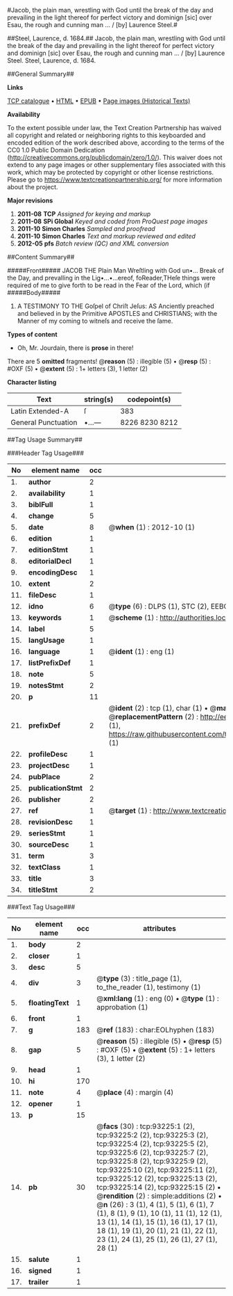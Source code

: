 #Jacob, the plain man, wrestling with God until the break of the day and prevailing in the light thereof for perfect victory and dominign [sic] over Esau, the rough and cunning man ... / [by] Laurence Steel.#

##Steel, Laurence, d. 1684.##
Jacob, the plain man, wrestling with God until the break of the day and prevailing in the light thereof for perfect victory and dominign [sic] over Esau, the rough and cunning man ... / [by] Laurence Steel.
Steel, Laurence, d. 1684.

##General Summary##

**Links**

[TCP catalogue](http://www.ota.ox.ac.uk/tcp/)  • 
[HTML](http://tei.it.ox.ac.uk/tcp/Texts-HTML/free/A61/A61380.html)  • 
[EPUB](http://tei.it.ox.ac.uk/tcp/Texts-EPUB/free/A61/A61380.epub) • 
[Page images (Historical Texts)](https://historicaltexts.jisc.ac.uk/eebo-12744909e)

**Availability**

To the extent possible under law, the Text Creation Partnership has waived all copyright and related or neighboring rights to this keyboarded and encoded edition of the work described above, according to the terms of the CC0 1.0 Public Domain Dedication (http://creativecommons.org/publicdomain/zero/1.0/). This waiver does not extend to any page images or other supplementary files associated with this work, which may be protected by copyright or other license restrictions. Please go to https://www.textcreationpartnership.org/ for more information about the project.

**Major revisions**

1. __2011-08__ __TCP__ *Assigned for keying and markup*
1. __2011-08__ __SPi Global__ *Keyed and coded from ProQuest page images*
1. __2011-10__ __Simon Charles__ *Sampled and proofread*
1. __2011-10__ __Simon Charles__ *Text and markup reviewed and edited*
1. __2012-05__ __pfs__ *Batch review (QC) and XML conversion*

##Content Summary##

#####Front#####
JACOB THE Plain Man Wreſtling with God un•… Break of the Day, and prevalling in the Lig•…•…ereof, foReader,THeſe things were required of me to give forth to be read in the Fear of the Lord, which (if 
#####Body#####

1. A TESTIMONY TO THE Goſpel of Chriſt Jeſus: AS Anciently preached and believed in by the Primitive APOSTLES and CHRISTIANS; with the Manner of my coming to witneſs and receive the ſame.

**Types of content**

  * Oh, Mr. Jourdain, there is **prose** in there!

There are 5 **omitted** fragments! 
 @__reason__ (5) : illegible (5)  •  @__resp__ (5) : #OXF (5)  •  @__extent__ (5) : 1+ letters (3), 1 letter (2)

**Character listing**


|Text|string(s)|codepoint(s)|
|---|---|---|
|Latin Extended-A|ſ|383|
|General Punctuation|•…—|8226 8230 8212|

##Tag Usage Summary##

###Header Tag Usage###

|No|element name|occ|attributes|
|---|---|---|---|
|1.|__author__|2||
|2.|__availability__|1||
|3.|__biblFull__|1||
|4.|__change__|5||
|5.|__date__|8| @__when__ (1) : 2012-10 (1)|
|6.|__edition__|1||
|7.|__editionStmt__|1||
|8.|__editorialDecl__|1||
|9.|__encodingDesc__|1||
|10.|__extent__|2||
|11.|__fileDesc__|1||
|12.|__idno__|6| @__type__ (6) : DLPS (1), STC (2), EEBO-CITATION (1), OCLC (1), VID (1)|
|13.|__keywords__|1| @__scheme__ (1) : http://authorities.loc.gov/ (1)|
|14.|__label__|5||
|15.|__langUsage__|1||
|16.|__language__|1| @__ident__ (1) : eng (1)|
|17.|__listPrefixDef__|1||
|18.|__note__|5||
|19.|__notesStmt__|2||
|20.|__p__|11||
|21.|__prefixDef__|2| @__ident__ (2) : tcp (1), char (1)  •  @__matchPattern__ (2) : ([0-9\-]+):([0-9IVX]+) (1), (.+) (1)  •  @__replacementPattern__ (2) : http://eebo.chadwyck.com/downloadtiff?vid=$1&page=$2 (1), https://raw.githubusercontent.com/textcreationpartnership/Texts/master/tcpchars.xml#$1 (1)|
|22.|__profileDesc__|1||
|23.|__projectDesc__|1||
|24.|__pubPlace__|2||
|25.|__publicationStmt__|2||
|26.|__publisher__|2||
|27.|__ref__|1| @__target__ (1) : http://www.textcreationpartnership.org/docs/. (1)|
|28.|__revisionDesc__|1||
|29.|__seriesStmt__|1||
|30.|__sourceDesc__|1||
|31.|__term__|3||
|32.|__textClass__|1||
|33.|__title__|3||
|34.|__titleStmt__|2||


###Text Tag Usage###

|No|element name|occ|attributes|
|---|---|---|---|
|1.|__body__|2||
|2.|__closer__|1||
|3.|__desc__|5||
|4.|__div__|3| @__type__ (3) : title_page (1), to_the_reader (1), testimony (1)|
|5.|__floatingText__|1| @__xml:lang__ (1) : eng (0)  •  @__type__ (1) : approbation (1)|
|6.|__front__|1||
|7.|__g__|183| @__ref__ (183) : char:EOLhyphen (183)|
|8.|__gap__|5| @__reason__ (5) : illegible (5)  •  @__resp__ (5) : #OXF (5)  •  @__extent__ (5) : 1+ letters (3), 1 letter (2)|
|9.|__head__|1||
|10.|__hi__|170||
|11.|__note__|4| @__place__ (4) : margin (4)|
|12.|__opener__|1||
|13.|__p__|15||
|14.|__pb__|30| @__facs__ (30) : tcp:93225:1 (2), tcp:93225:2 (2), tcp:93225:3 (2), tcp:93225:4 (2), tcp:93225:5 (2), tcp:93225:6 (2), tcp:93225:7 (2), tcp:93225:8 (2), tcp:93225:9 (2), tcp:93225:10 (2), tcp:93225:11 (2), tcp:93225:12 (2), tcp:93225:13 (2), tcp:93225:14 (2), tcp:93225:15 (2)  •  @__rendition__ (2) : simple:additions (2)  •  @__n__ (26) : 3 (1), 4 (1), 5 (1), 6 (1), 7 (1), 8 (1), 9 (1), 10 (1), 11 (1), 12 (1), 13 (1), 14 (1), 15 (1), 16 (1), 17 (1), 18 (1), 19 (1), 20 (1), 21 (1), 22 (1), 23 (1), 24 (1), 25 (1), 26 (1), 27 (1), 28 (1)|
|15.|__salute__|1||
|16.|__signed__|1||
|17.|__trailer__|1||
